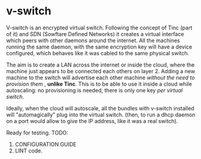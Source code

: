 #   v-switch

V-switch is an encrypted virtual switch. Following the concept of Tinc (part of it) and SDN (Sowftare Defined Networks) it creates a virtual interface
which peers with other daemons around the internet. All the machines running the same daemon, with the same encryption key
will have a device configured, which behaves like it was cabled to the same physical switch.  

The aim is to create a LAN across the internet or inside the cloud, where the machine just appears to be connected
each others on layer 2. Adding a new machine to the switch will advertise each other machine _without the need to provision them_ , **unlike Tinc**. This is to be able to use it inside a cloud while autoscaling: no provisioning is needed, there is only one key _per virtual switch_.

Ideally, when the cloud will autoscale, all the bundles with v-switch installed will "automagically" plug into the virtual switch. (then, to run a dhcp daemon on a port would allow to give the IP address, like it was a real switch). 


Ready for testing. TODO:

1. CONFIGURATION GUIDE
2. LINT code.

